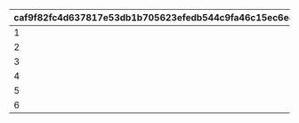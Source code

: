 |caf9f82fc4d637817e53db1b705623efedb544c9fa46c15ec6e85226c9f9424e|6fca6c0b88f8f798ec7e731859015e135becb42e1ec0fd530bcdc984d1cc5b6e|1b114faa8ac6ac0f89daf9430e8b11cbf6639ad725f9abecddd93b3212f19fda|89ea61e1609b0f8812766ebed2c4bae285d6cc1707dacc5a7535fbf2a11845a0|545ff91543be073921df7d6b48734ed73ba9d94c6d6fdbbe94ef96a989472ce4|
| --- | --- | --- | --- | --- |
|1|1|300|1|1|
|2|2|600|1|1|
|3|3|900|1|1|
|4|1|300|1|2|
|5|2|600|1|2|
|6|3|900|1|2|